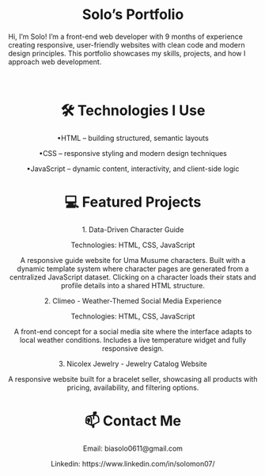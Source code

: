 <h1 align='center'>Solo’s Portfolio</h1>
<p>Hi, I’m Solo! I’m a front-end web developer with 9 months of experience creating responsive, user-friendly websites with clean code and modern design principles. This portfolio showcases my skills, projects, and how I approach web development.</p> <br>

<h1 align='center'>🛠 Technologies I Use</h1>
<p align='center'>•HTML – building structured, semantic layouts</p>
<p align='center'>•CSS – responsive styling and modern design techniques</p>
<p align='center'>•JavaScript – dynamic content, interactivity, and client-side logic</p>

<h1 align='center'>💻 Featured Projects</h1>
<p align='center'>1. Data-Driven Character Guide</p>
<p align='center'>Technologies: HTML, CSS, JavaScript</p>
<p align='center'>A responsive guide website for Uma Musume characters. Built with a dynamic template system where character pages are generated from a centralized JavaScript dataset. Clicking on a character loads their stats and profile details into a shared HTML structure.</p>
<p align='center'>2. Climeo - Weather-Themed Social Media Experience</p>
<p align='center'>Technologies: HTML, CSS, JavaScript</p>
<p align='center'>A front-end concept for a social media site where the interface adapts to local weather conditions. Includes a live temperature widget and fully responsive design.</p>
<p align='center'>3. Nicolex Jewelry - Jewelry Catalog Website</p>
<p align='center'>A responsive website built for a bracelet seller, showcasing all products with pricing, availability, and filtering options.</p>


<h1 align='center'>📫 Contact Me</h1>
<p align='center'>Email: biasolo0611@gmail.com</p>
<p align='center'>Linkedin: https://www.linkedin.com/in/solomon07/</p>
<p align='center'></p>
<p align='center'></p>
